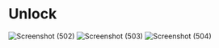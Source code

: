 # Unlock


![Screenshot (502)](https://user-images.githubusercontent.com/77260440/125751273-08dffc8c-ea99-4f7f-a0b5-da761ee14e56.png)
![Screenshot (503)](https://user-images.githubusercontent.com/77260440/125751279-068461c2-13ac-4733-86bd-866f8dbb0ce9.png)
![Screenshot (504)](https://user-images.githubusercontent.com/77260440/125751283-037dc6f4-73ea-45f5-8fe2-9b1221f9b76f.png)

